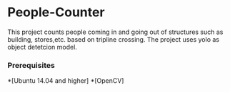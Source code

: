 # People-Counter
This project counts people coming in and going out of structures such as building, stores,etc. based on tripline crossing. The project uses yolo as object detetcion model.

### Prerequisites
*[Ubuntu 14.04 and higher]
*[OpenCV] 

